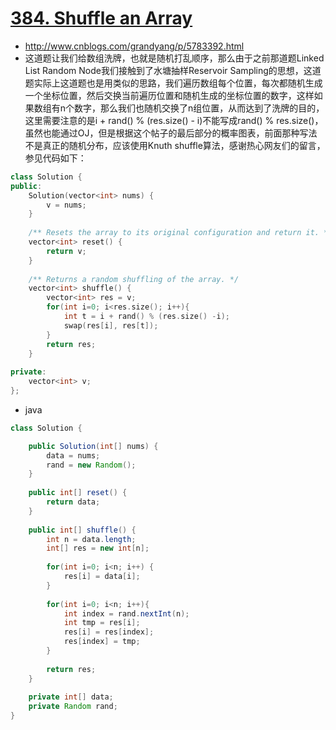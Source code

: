 # [384. Shuffle an Array](https://leetcode.com/problems/shuffle-an-array/)
* http://www.cnblogs.com/grandyang/p/5783392.html
* 这道题让我们给数组洗牌，也就是随机打乱顺序，那么由于之前那道题Linked List Random Node我们接触到了水塘抽样Reservoir Sampling的思想，这道题实际上这道题也是用类似的思路，我们遍历数组每个位置，每次都随机生成一个坐标位置，然后交换当前遍历位置和随机生成的坐标位置的数字，这样如果数组有n个数字，那么我们也随机交换了n组位置，从而达到了洗牌的目的，这里需要注意的是i + rand() % (res.size() - i)不能写成rand() % res.size()，虽然也能通过OJ，但是根据这个帖子的最后部分的概率图表，前面那种写法不是真正的随机分布，应该使用Knuth shuffle算法，感谢热心网友们的留言，参见代码如下：

 

```c++
class Solution {
public:
    Solution(vector<int> nums) {
        v = nums;
    }
    
    /** Resets the array to its original configuration and return it. */
    vector<int> reset() {
        return v;
    }
    
    /** Returns a random shuffling of the array. */
    vector<int> shuffle() {
        vector<int> res = v;
        for(int i=0; i<res.size(); i++){
            int t = i + rand() % (res.size() -i);
            swap(res[i], res[t]);
        }
        return res;
    }
    
private:
    vector<int> v;
};

```

* java

```java
class Solution {

    public Solution(int[] nums) {
        data = nums;
        rand = new Random();
    }
    
    public int[] reset() {
        return data;
    }
    
    public int[] shuffle() {
        int n = data.length;
        int[] res = new int[n];
        
        for(int i=0; i<n; i++) {
            res[i] = data[i];
        }
        
        for(int i=0; i<n; i++){
            int index = rand.nextInt(n);
            int tmp = res[i];
            res[i] = res[index];
            res[index] = tmp;
        }
        
        return res;
    }
    
    private int[] data;
    private Random rand;
}

```
